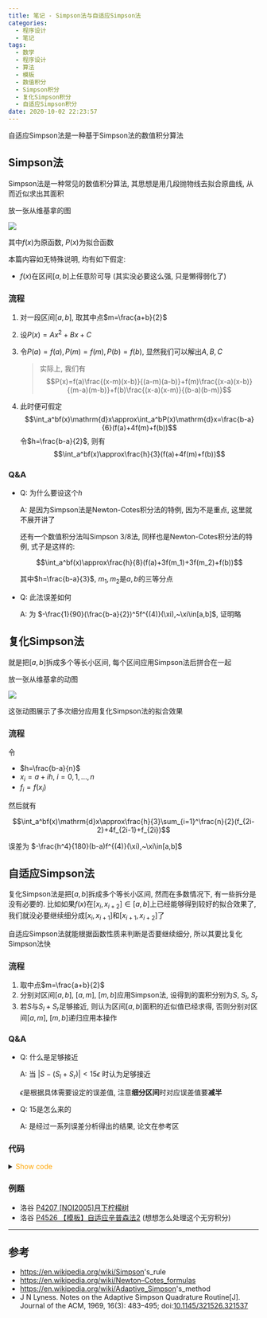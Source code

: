 ```yaml
---
title: 笔记 - Simpson法与自适应Simpson法
categories:
  - 程序设计
  - 笔记
tags:
  - 数学
  - 程序设计
  - 算法
  - 模板
  - 数值积分
  - Simpson积分
  - 复化Simpson积分
  - 自适应Simpson积分
date: 2020-10-02 22:23:57
---
```

自适应Simpson法是一种基于Simpson法的数值积分算法

<!-- more -->

## Simpson法

Simpson法是一种常见的数值积分算法, 其思想是用几段抛物线去拟合原曲线, 从而近似求出其面积

放一张从维基拿的图

![](1.png)

其中$f(x)$为原函数, $P(x)$为拟合函数

本篇内容如无特殊说明, 均有如下假定:

- $f(x)$在区间$[a,b]$上任意阶可导 (其实没必要这么强, 只是懒得弱化了)

### 流程

1. 对一段区间$[a,b]$, 取其中点$m=\frac{a+b}{2}$
1. 设$P(x)=Ax^2+Bx+C$
1. 令$P(a)=f(a), P(m)=f(m), P(b)=f(b)$, 显然我们可以解出$A,B,C$

   > 实际上, 我们有
   > $$P(x)=f(a)\frac{(x-m)(x-b)}{(a-m)(a-b)}+f(m)\frac{(x-a)(x-b)}{(m-a)(m-b)}+f(b)\frac{(x-a)(x-m)}{(b-a)(b-m)}$$
1. 此时便可假定
   $$\int_a^bf(x)\mathrm{d}x\approx\int_a^bP(x)\mathrm{d}x=\frac{b-a}{6}(f(a)+4f(m)+f(b))$$
   令$h=\frac{b-a}{2}$, 则有
   $$\int_a^bf(x)\approx\frac{h}{3}(f(a)+4f(m)+f(b))$$

### Q&A

- Q: 为什么要设这个$h$

  A: 是因为Simpson法是Newton-Cotes积分法的特例, 因为不是重点, 这里就不展开讲了

  还有一个数值积分法叫Simpson 3/8法, 同样也是Newton-Cotes积分法的特例, 式子是这样的:

  $$\int_a^bf(x)\approx\frac{h}{8}(f(a)+3f(m_1)+3f(m_2)+f(b))$$

  其中$h=\frac{b-a}{3}$, $m_1,m_2$是$a,b$的三等分点
- Q: 此法误差如何

  A: 为 $-\frac{1}{90}(\frac{b-a}{2})^5f^{(4)}(\xi),~\xi\in[a,b]$, 证明略

## 复化Simpson法

就是把$[a,b]$拆成多个等长小区间, 每个区间应用Simpson法后拼合在一起

放一张从维基拿的动图

![](2.gif)

这张动图展示了多次细分应用复化Simpson法的拟合效果

### 流程

令

- $h=\frac{b-a}{n}$
- $x_i=a+ih,~i=0,1,...,n$
- $f_i=f(x_i)$

然后就有

$$\int_a^bf(x)\mathrm{d}x\approx\frac{h}{3}\sum_{i=1}^\frac{n}{2}(f_{2i-2}+4f_{2i-1}+f_{2i})$$

误差为 $-\frac{h^4}{180}(b-a)f^{(4)}(\xi),~\xi\in[a,b]$

## 自适应Simpson法

复化Simpson法是把$[a,b]$拆成多个等长小区间, 然而在多数情况下, 有一些拆分是没有必要的. 比如如果$f(x)$在$[x_i,x_{i+2}]\in[a,b]$上已经能够得到较好的拟合效果了, 我们就没必要继续细分成$[x_i,x_{i+1}]$和$[x_{i+1},x_{i+2}]$了

自适应Simpson法就能根据函数性质来判断是否要继续细分, 所以其要比复化Simpson法快

### 流程

1. 取中点$m=\frac{a+b}{2}$
1. 分别对区间$[a,b]$, $[a,m]$, $[m,b]$应用Simpson法, 设得到的面积分别为$S$, $S_l$, $S_r$
1. 若$S$与$S_l+S_r$足够接近, 则认为区间$[a,b]$面积的近似值已经求得, 否则分别对区间$[a,m]$, $[m,b]$递归应用本操作

### Q&A

- Q: 什么是足够接近

  A: 当 $|S-(S_l+S_r)|<15\epsilon$ 时认为足够接近

  $\epsilon$是根据具体需要设定的误差值, 注意**细分区间**时对应误差值要**减半**
- Q: $15$是怎么来的

  A: 是经过一系列误差分析得出的结果, 论文在参考区

### 代码

<details>
<summary><font color='orange'>Show code</font></summary>

```cpp
double F(double num) {
    //按需补充
}
double simpson(double a, double b) {
    double mid = (a + b) / 2;
    return (F(a) + 4 * F(mid) + F(b)) * (b - a) / 6;
}
double asr(double a, double b, double eps, double S) {
    double mid = (a + b) / 2;
    double S_l = simpson(a, mid), S_r = simpson(mid, b);
    if (abs(S_l + S_r - S) <= 15 * eps) return S_l + S_r + (S_l + S_r - S) / 15;
    return asr(a, mid, eps / 2, S_l) + asr(mid, b, eps / 2, S_r);  //注意eps要减半
}
```

</details>

### 例题

- 洛谷 [P4207 [NOI2005]月下柠檬树](https://www.luogu.com.cn/problem/P4207)
- 洛谷 [P4526 【模板】自适应辛普森法2](https://www.luogu.com.cn/problem/P4526) (想想怎么处理这个无穷积分)

---

## 参考

- <https://en.wikipedia.org/wiki/Simpson>'s_rule
- <https://en.wikipedia.org/wiki/Newton–Cotes_formulas>
- <https://en.wikipedia.org/wiki/Adaptive_Simpson>'s_method
- J N Lyness. Notes on the Adaptive Simpson Quadrature Routine[J]. Journal of the ACM, 1969, 16(3): 483–495; doi:[10.1145/321526.321537](https://doi.org/10.1145%2F321526.321537)
